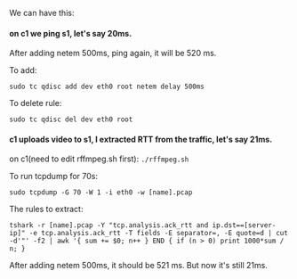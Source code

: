 We can have this:

<h4>on c1 we ping s1, let's say 20ms.</h4>

 After adding netem 500ms, ping again, it will be 520 ms.
 
To add:

`sudo tc qdisc add dev eth0 root netem delay 500ms`
	
To delete rule:

`sudo tc qdisc del dev eth0 root`

<h4>c1 uploads video to s1, I extracted RTT from the traffic, let's say 21ms.</h4>

on c1(need to edit rffmpeg.sh first): `./rffmpeg.sh`


To run tcpdump for 70s:

`sudo tcpdump -G 70 -W 1 -i eth0 -w [name].pcap`
      
The rules to extract:

`tshark -r [name].pcap -Y "tcp.analysis.ack_rtt and ip.dst==[server-ip]" -e tcp.analysis.ack_rtt -T fields -E separator=, -E quote=d | cut -d'"' -f2 | awk '{ sum += $0; n++ } END { if (n > 0) print 1000*sum / n; }`
			
After adding netem 500ms, it should be 521 ms. But now it's still 21ms.


